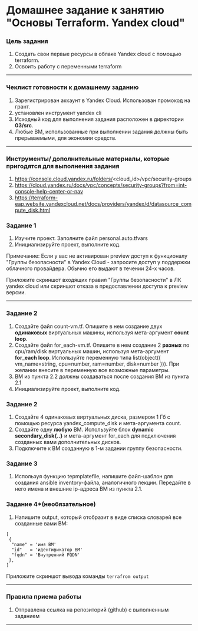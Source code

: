# Домашнее задание к занятию "Основы Terraform. Yandex cloud"

### Цель задания

1. Создать свои первые ресурсы в облаке Yandex cloud с помощью terraform.
2. Освоить работу с переменными terraform

------

### Чеклист готовности к домашнему заданию

1. Зарегистрирован аккаунт в Yandex Cloud. Использован промокод на грант.
2. установлен инструмент yandex cli
3. Исходный код для выполнения задания расположен в директории **03/src**.
4. Любые ВМ, использованные при выполнении задания должны быть прерываемыми, для экономии средств.

------

### Инструменты/ дополнительные материалы, которые пригодятся для выполнения задания

1. https://console.cloud.yandex.ru/folders/<cloud_id>/vpc/security-groups
2. https://cloud.yandex.ru/docs/vpc/concepts/security-groups?from=int-console-help-center-or-nav
3. https://terraform-eap.website.yandexcloud.net/docs/providers/yandex/d/datasource_compute_disk.html


### Задание 1

1. Изучите проект. Заполните файл personal.auto.tfvars
2. Инициализируйте проект, выполните код.

Примечание: Если у вас не активирован preview доступ к функционалу "Группы безопасности" в Yandex Cloud - запросите доступ у поддержки облачного провайдера. Обычно его выдают в течении 24-х часов. 

Приложите скриншот входящих правил "Группы безопасности" в ЛК yandex cloud  или скриншот отказа в предоставлении доступа к preview версии.

------

### Задание 2
1. Создайте файл count-vm.tf. Опишите в нем создание двух **одинаковых** виртуальных машины, используя мета-аргумент **count loop**.
2. Создайте файл for_each-vm.tf. Опишите в нем создание 2 **разных** по cpu/ram/disk виртуальных машин, используя мета-аргумент **for_each loop**. Используйте переменную типа list(object({ vm_name=string, cpu=number, ram=number, disk=number  })). 
При желании внесите в переменную все возможные параметры.
3. ВМ из пункта 2.2 должны создаваться после создания ВМ из пункта 2.1
4. Инициализируйте проект, выполните код.

### Задание 2
1. Создайте 4 одинаковых виртуальных диска, размером 1 Гб с помощью ресурса yandex_compute_disk и мета-аргумента count.
2. Создайте одну **любую** ВМ. Используйте блок **dynamic secondary_disk{..}** и мета-аргумент for_each для подключения созданных вами дополнительных дисков.
3. Подключите к ВМ созданную в 1-м задании группу безопасности.


### Задание 3
1. Используя функцию tepmplatefile, напишите файл-шаблон для создания ansible inventory-файла, аналогичного лекции.
Передайте в него имена и внешние ip-адреса ВМ из пункта 2.1.


### Задание 4*(необязательное)
1. Напишите output, который отобразит в виде списка словарей  все созданные вами ВМ:
``` 
[
 {
  "name" = 'имя ВМ'
  "id"   = 'идентификатор ВМ'
  "fqdn" = 'Внутренний FQDN'
 },
]
```
Приложите скриншот вывода команды ```terrafrom output```

------
### Правила приема работы

1. Отправлена ссылка на репозиторий (github) с выполненным заданием

------